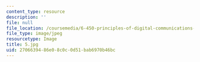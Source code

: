 ```yaml
---
content_type: resource
description: ''
file: null
file_location: /coursemedia/6-450-principles-of-digital-communications-i-fall-2006/2706639486e08c0c0d51bab6970b46bc_5.jpg
file_type: image/jpeg
resourcetype: Image
title: 5.jpg
uid: 27066394-86e0-8c0c-0d51-bab6970b46bc
---
```

